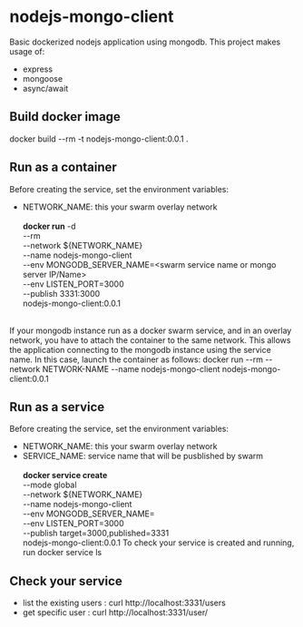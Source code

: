 # nodejs-mongo-client
Basic dockerized nodejs application using mongodb.
This project makes usage of:
* express
* mongoose
* async/await

## Build docker image
docker build --rm -t nodejs-mongo-client:0.0.1 .

## Run as a container
Before creating the service, set the environment variables:
* NETWORK_NAME: this your swarm overlay network
<br><br>
__docker run__ -d \
	--rm \
	--network ${NETWORK_NAME} \
	--name nodejs-mongo-client \
	--env MONGODB_SERVER_NAME=<swarm service name or mongo server IP/Name> \
	--env LISTEN_PORT=3000 \
	--publish 3331:3000 \
	nodejs-mongo-client:0.0.1
<br>
If your mongodb instance run as a docker swarm service, and in an overlay network, you have to attach the container to the same network. This allows the application connecting to the mongodb instance using the service name. In this case, launch the container as follows:
docker run --rm --network NETWORK-NAME --name nodejs-mongo-client nodejs-mongo-client:0.0.1

## Run as a service
Before creating the service, set the environment variables:
* NETWORK_NAME: this your swarm overlay network
* SERVICE_NAME: service name that will be pusblished by swarm
<br><br>
__docker service create__ \
	--mode global \
	--network ${NETWORK_NAME} \
	--name nodejs-mongo-client \
	--env MONGODB_SERVER_NAME=<swarm mongo service name> \
	--env LISTEN_PORT=3000 \
	--publish target=3000,published=3331 \
	nodejs-mongo-client:0.0.1
To check your service is created and running, run docker service ls

## Check your service
* list the existing users : curl http://localhost:3331/users
* get specific user : curl http://localhost:3331/user/<username>

